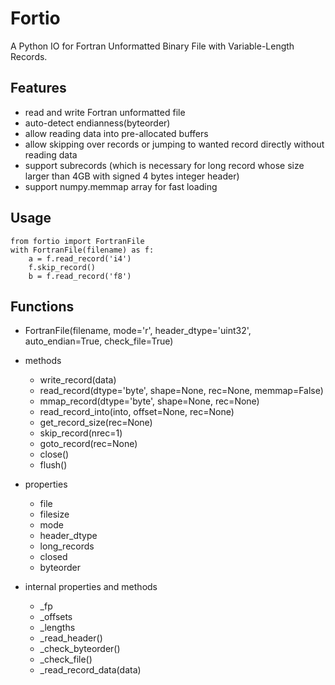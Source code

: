 # Fortio
A Python IO for Fortran Unformatted Binary File with Variable-Length Records.

## Features
- read and write Fortran unformatted file
- auto-detect endianness(byteorder)
- allow reading data into pre-allocated buffers
- allow skipping over records or jumping to wanted record directly without reading data
- support subrecords (which is necessary for long record whose size larger than
  4GB with signed 4 bytes integer header)
- support numpy.memmap array for fast loading

## Usage
```
from fortio import FortranFile
with FortranFile(filename) as f:
    a = f.read_record('i4')
    f.skip_record()
    b = f.read_record('f8')
```

## Functions
- FortranFile(filename, mode='r', header_dtype='uint32',
         auto_endian=True, check_file=True)

- methods
    * write_record(data)
    * read_record(dtype='byte', shape=None, rec=None, memmap=False)
    * mmap_record(dtype='byte', shape=None, rec=None)
    * read_record_into(into, offset=None, rec=None)
    * get_record_size(rec=None)
    * skip_record(nrec=1)
    * goto_record(rec=None)
    * close()
    * flush()

- properties
    * file
    * filesize
    * mode
    * header_dtype
    * long_records
    * closed
    * byteorder

- internal properties and methods
    * _fp
    * _offsets
    * _lengths
    * _read_header()
    * _check_byteorder()
    * _check_file()
    * _read_record_data(data)
